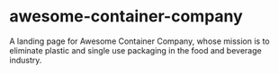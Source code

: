 # awesome-container-company
A landing page for Awesome Container Company, whose mission is to eliminate plastic and single use packaging in the food and beverage industry. 

